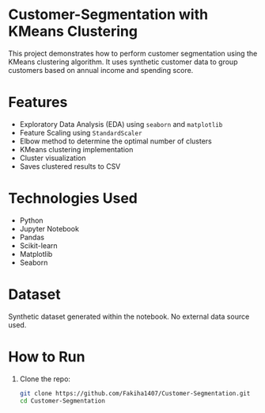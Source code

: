 # Customer-Segmentation with KMeans Clustering

This project demonstrates how to perform customer segmentation using the KMeans clustering algorithm. It uses synthetic customer data to group customers based on annual income and spending score.

# Features

- Exploratory Data Analysis (EDA) using `seaborn` and `matplotlib`
- Feature Scaling using `StandardScaler`
- Elbow method to determine the optimal number of clusters
- KMeans clustering implementation
- Cluster visualization
- Saves clustered results to CSV

# Technologies Used

- Python
- Jupyter Notebook
- Pandas
- Scikit-learn
- Matplotlib
- Seaborn

#  Dataset

Synthetic dataset generated within the notebook. No external data source used.

# How to Run

1. Clone the repo:
   ```bash
   git clone https://github.com/Fakiha1407/Customer-Segmentation.git
   cd Customer-Segmentation
